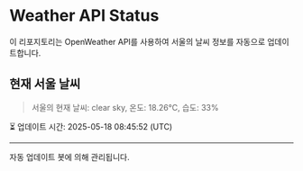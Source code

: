 
# Weather API Status

이 리포지토리는 OpenWeather API를 사용하여 서울의 날씨 정보를 자동으로 업데이트합니다.

## 현재 서울 날씨
> 서울의 현재 날씨: clear sky, 온도: 18.26°C, 습도: 33%

⏳ 업데이트 시간: 2025-05-18 08:45:52 (UTC)

---
자동 업데이트 봇에 의해 관리됩니다.
